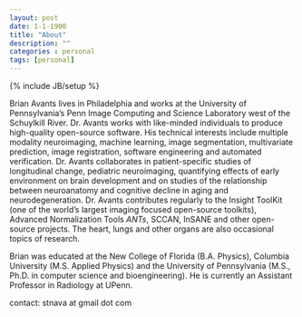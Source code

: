 ```yaml
---
layout: post
date: 1-1-1900
title: "About"
description: ""
categories : personal
tags: [personal]
---
```

{% include JB/setup %}

Brian Avants lives in Philadelphia and works at the University of Pennsylvania’s Penn Image Computing and Science Laboratory west of the Schuylkill River.  Dr. Avants works with like-minded individuals to produce high-quality open-source software. His technical interests include multiple modality neuroimaging, machine learning, image segmentation, multivariate prediction, image registration, software engineering and automated verification.  Dr. Avants collaborates in patient-specific studies of longitudinal change, pediatric neuroimaging, quantifying effects of early environment on brain development and on studies of the relationship between neuroanatomy and cognitive decline in aging and neurodegeneration.  Dr. Avants contributes regularly to the Insight ToolKit (one of the world’s largest imaging focused open-source toolkits), Advanced Normalization Tools *ANTs*, SCCAN, InSANE and other open-source projects.  The heart, lungs and other organs are also occasional topics of research.

Brian was educated at the New College of Florida (B.A. Physics), Columbia University (M.S. Applied Physics) and the University of Pennsylvania (M.S., Ph.D. in computer science and bioengineering).  He is currently an Assistant Professor in Radiology at UPenn.

contact:   stnava at gmail dot com
